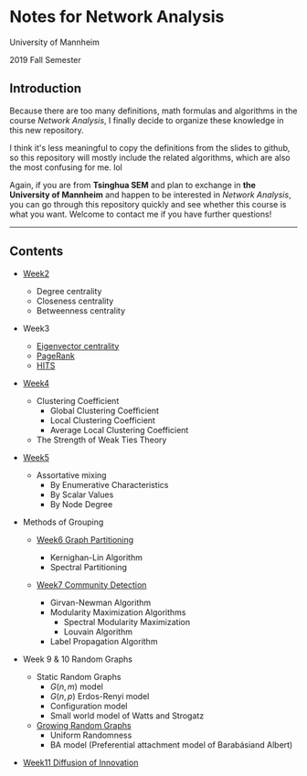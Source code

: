 # Notes for Network Analysis

University of Mannheim

2019 Fall Semester

## Introduction

Because there are too many definitions, math formulas and algorithms in the course *Network Analysis*,  I finally decide to organize these knowledge in this new repository. 

I think it's less meaningful to copy the definitions from the slides to github, so this repository will mostly include the related algorithms, which are also the most confusing for me. lol

Again, if you are from **Tsinghua SEM** and plan to exchange in **the University of Mannheim** and happen to be interested in *Network Analysis*, you can go through this repository quickly and see whether this course is what you want. Welcome to contact me if you have further questions! 

---

## Contents

- [Week2](week2/Degree_closeness_betweenness_centrality.md)
    - Degree centrality
    - Closeness centrality
    - Betweenness centrality

- Week3
    - [Eigenvector centrality](week3/Eigenvector_centrality.md)
    - [PageRank](week3/PageRank.md)
    - [HITS](week3/HITS.md)

- [Week4](week4_neighborhood_patterns/Neighborhood_patterns.md) 
    - Clustering Coefficient
        - Global Clustering Coefficient
        - Local Clustering Coefficient
        - Average Local Clustering Coefficient
    - The Strength of Weak Ties Theory

- [Week5](week5_assortative_mixing/Assortative_mixing.md)
    - Assortative mixing
        - By Enumerative Characteristics
        - By Scalar Values
        - By Node Degree

- Methods of Grouping

    - [Week6 Graph Partitioning](week6_graph_partitioning/Graph_partitioning.md)
        - Kernighan-Lin Algorithm
        - Spectral Partitioning

    - [Week7 Community Detection](week7_community_detection/Community_detection.md)
        - Girvan-Newman Algorithm
        - Modularity Maximization Algorithms
            - Spectral Modularity Maximization
            - Louvain Algorithm
        - Label Propagation Algorithm

- Week 9 & 10 Random Graphs
    - Static Random Graphs
        - $G(n, m)$ model
        - $G(n, p)$ Erdos-Renyi model
        - Configuration model
        - Small world model of Watts and Strogatz
    - [Growing Random Graphs](week10_growing_random_graphs/Growing_random_graphs.md)
        - Uniform Randomness
        - BA model (Preferential attachment model of Barabásiand Albert)

- [Week11 Diffusion of Innovation](week11_diffusion_of_innovation/Diffusion_of_innovation.md)